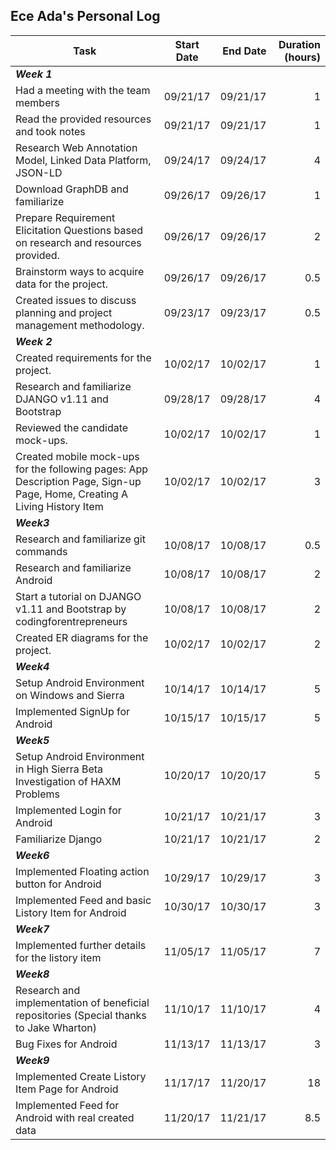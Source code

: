 ## Ece Ada's Personal Log

 Task| Start Date | End Date | Duration (hours) |
| ------------- |:-------------:| -----:|-----:
| _**Week 1**_|
| Had a meeting with the team members|09/21/17|09/21/17|1|
| Read the provided resources and took notes|09/21/17|09/21/17|1|
| Research Web Annotation Model, Linked Data Platform, JSON-LD|09/24/17|09/24/17|4|
| Download GraphDB and familiarize|09/26/17|09/26/17|1|
| Prepare Requirement Elicitation Questions based on research and resources provided.|09/26/17|09/26/17|2|
| Brainstorm ways to acquire data for the project.|09/26/17|09/26/17|0.5|
|Created issues to discuss planning and project management methodology.|09/23/17|09/23/17|0.5|
| _**Week 2**_|
| Created requirements for the project.|10/02/17|10/02/17|1| 
|Research and familiarize DJANGO v1.11 and Bootstrap|09/28/17|09/28/17|4|   
|Reviewed the candidate mock-ups. |10/02/17|10/02/17|1| 
| Created mobile mock-ups for the following pages: App Description Page, Sign-up Page, Home, Creating A Living History Item|10/02/17|10/02/17|3| 
| _**Week3**_|
|Research and familiarize git commands|10/08/17|10/08/17|0.5|  
|Research and familiarize Android|10/08/17|10/08/17|2|  
|Start a tutorial on DJANGO v1.11 and Bootstrap by codingforentrepreneurs|10/08/17|10/08/17|2|  
| Created ER diagrams for the project.|10/02/17|10/02/17|2| 
| _**Week4**_| 
|Setup Android Environment on Windows and Sierra|10/14/17|10/14/17|5|  
|Implemented SignUp for Android|10/15/17|10/15/17|5| 
| _**Week5**_| 
|Setup Android Environment in High Sierra Beta Investigation of HAXM Problems|10/20/17|10/20/17|5|  
|Implemented Login for Android|10/21/17|10/21/17|3|  
|Familiarize Django|10/21/17|10/21/17|2|  
| _**Week6**_|  
|Implemented Floating action button for Android|10/29/17|10/29/17|3|  
|Implemented Feed and basic Listory Item for Android|10/30/17|10/30/17|3|  
| _**Week7**_|  
|Implemented further details for the listory item|11/05/17|11/05/17|7|  
| _**Week8**_|  
|Research and implementation of beneficial repositories (Special thanks to Jake Wharton)|11/10/17|11/10/17|4|  
|Bug Fixes for Android|11/13/17|11/13/17|3|  
| _**Week9**_|  
|Implemented Create Listory Item Page for Android|11/17/17|11/20/17|18|  
|Implemented Feed for Android with real created data|11/20/17|11/21/17|8.5|  


